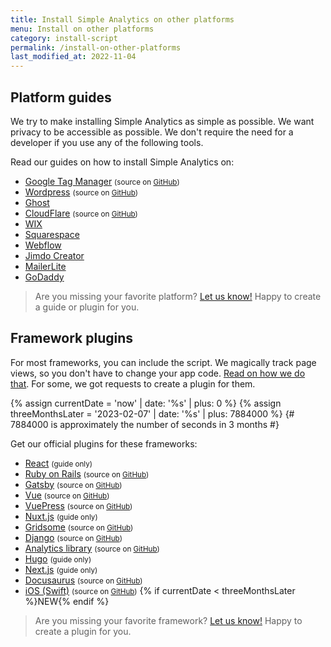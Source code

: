 ```yaml
---
title: Install Simple Analytics on other platforms
menu: Install on other platforms
category: install-script
permalink: /install-on-other-platforms
last_modified_at: 2022-11-04
---
```


## Platform guides

We try to make installing Simple Analytics as simple as possible. We want privacy to be accessible as possible. We don't require the need for a developer if you use any of the following tools.

Read our guides on how to install Simple Analytics on:

- [Google Tag Manager](/install-simple-analytics-with-google-tag-manager) <small>(source on [GitHub](https://github.com/simpleanalytics/google-tag-manager#readme))</small>
- [Wordpress](/install-simple-analytics-on-wordpress) <small>(source on [GitHub](https://github.com/simpleanalytics/wordpress-plugin#readme))</small>
- [Ghost](/install-simple-analytics-on-ghost)
- [CloudFlare](/install-simple-analytics-on-cloudflare) <small>(source on [GitHub](https://github.com/simpleanalytics/cloudflare-app#readme))</small>
- [WIX](/install-simple-analytics-on-wix)
- [Squarespace](/install-simple-analytics-on-squarespace)
- [Webflow](/install-simple-analytics-on-webflow)
- [Jimdo Creator](/install-simple-analytics-on-jimdo-creator)
- [MailerLite](/install-simple-analytics-on-mailerlite)
- [GoDaddy](/install-simple-analytics-on-godaddy)

> Are you missing your favorite platform? [Let us know!](https://simpleanalytics.com/contact) Happy to create a guide or plugin for you.

## Framework plugins

For most frameworks, you can include the script. We magically track page views, so you don't have to change your app code. [Read on how we do that](/trigger-custom-page-views). For some, we got requests to create a plugin for them.

{% assign currentDate = 'now' | date: '%s' | plus: 0 %}
{% assign threeMonthsLater = '2023-02-07' | date: '%s' | plus: 7884000 %} {# 7884000 is approximately the number of seconds in 3 months #}

Get our official plugins for these frameworks:

- [React](/install-simple-analytics-with-react) <small>(guide only)</small>
- [Ruby on Rails](/install-simple-analytics-with-ruby-on-rails) <small>(source on [GitHub](https://github.com/simpleanalytics/rubyonrails-plugin#readme))</small>
- [Gatsby](/install-simple-analytics-with-gatsby) <small>(source on [GitHub](https://github.com/simpleanalytics/gatsby-plugin#readme))</small>
- [Vue](/install-simple-analytics-with-vue) <small>(source on [GitHub](https://github.com/simpleanalytics/vue-plugin#readme))</small>
- [VuePress](/install-simple-analytics-with-vuepress) <small>(source on [GitHub](https://github.com/simpleanalytics/vuepress-plugin#readme))</small>
- [Nuxt.js](/install-simple-analytics-with-nuxt) <small>(guide only)</small>
- [Gridsome](/install-simple-analytics-with-gridsome) <small>(source on [GitHub](https://github.com/simpleanalytics/gridsome-plugin#readme))</small>
- [Django](/install-simple-analytics-with-django) <small>(source on [GitHub](https://github.com/simpleanalytics/django-plugin#readme))</small>
- [Analytics library](/install-simple-analytics-via-analytics-package) <small>(source on [GitHub](https://github.com/DavidWells/analytics/tree/master/packages/analytics-plugin-simple-analytics))</small>
- [Hugo](/install-simple-analytics-with-hugo) <small>(guide only)</small>
- [Next.js](/install-simple-analytics-with-next) <small>(guide only)</small>
- [Docusaurus](/install-simple-analytics-with-docusaurus) <small>(source on [GitHub](https://github.com/simpleanalytics/docusaurus-plugin#readme))</small>
- [iOS (Swift)](/install-simple-analytics-with-swift) <small>(source on [GitHub](https://github.com/simpleanalytics/swift-package#readme))</small> {% if currentDate < threeMonthsLater %}NEW{% endif %}

> Are you missing your favorite framework? [Let us know!](https://simpleanalytics.com/contact) Happy to create a plugin for you.
